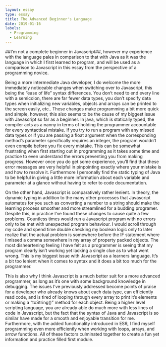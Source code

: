```yaml
---
layout: essay
type: essay
title: The Advanced Beginner's Language
date: 2019-01-16
labels:
  - Programming
  - Learning
---
```

##Iʻm not a complete beginner in Javascript##, however my experience with the language pales in comparison to that with Java as it was the language in which I first learned to program, and will be used as a comparison to Javascript in this essay from the perspective of a programming novice. 

Being a more intermediate Java developer, I do welcome the more immediately noticeable changes when switching over to Javascript, this being the “ease of life” syntax differences. You donʻt need to end every line with a semicolon, there are far fewer data types, you don’t specify data types when initializing new variables, objects and arrays can be printed to the screen easily, etc.. These changes make programming a bit more quick and simple, however, this also seems to be the cause of my biggest issue with Javascript so far as a beginner. In java, which is statically typed, the compiler acts as a nanny in terms of holding the programmer accountable for every syntactical mistake. If you try to run a program with any missed data types or if you are passing a float argument when the corresponding method’s parameter specifically requires an integer, the program wouldn’t even compile before you fix every mistake. This can be somewhat frustrating when first starting out in programming as it takes some time and practice to even understand the errors preventing you from making progress. However once you do get some experience, you’ll find that these error messages are very helpful in pinpointing exactly where your mistake is and how to resolve it. Furthermore I personally find the static typing of Java to be helpful in giving a little more information about each variable and parameter at a glance without having to refer to code documentation.

On the other hand, Javascript is comparatively rather lenient. In theory, the dynamic typing in addition to the many other processes that Javascript automates for you such as converting a number to a string should make the learning process smoother and more streamlined for a budding programer. Despite this, in practice I’ve found these changes to cause quite a few problems. Countless times would run a Javascript program with no errors only to be met with unexpected program behaviour. I would scroll through my code and spend time double checking my boolean logic only to later realize that the actual problem is somewhere before the IF statement where I missed a comma somewhere in my array of property packed objects. The most disheartening feeling I have felt as a programmer is seeing that my program clearly isn’t working yet lacking a single clue as to what went wrong. This is my biggest issue with Javascript as a learners language. It’s a bit too lenient when it comes to syntax and it does a bit too much for the programmer. 

This is also why I think Javascript is a much better suit for a more advanced programmer, as long as it’s one with some background knowledge in debugging. The issues I’ve previously addressed become points of praise for a developer who already knows about each data type, can efficiently read code, and is tired of looping through every array to print it’s elements or making a “toString()” method for each object. Being a higher level scripting language, you are already able do much more with less lines of code in Javascript, but the fact that the syntax of Java and Javascript is so similar have made for a smooth and enjoyable transition for me. Furthermore, with the added functionality introduced in ES6, I find myself programming even more efficiently when working with loops, arrays, and arrow functions. All of these factors culminated together to create a fun yet information and practice filled first module.
